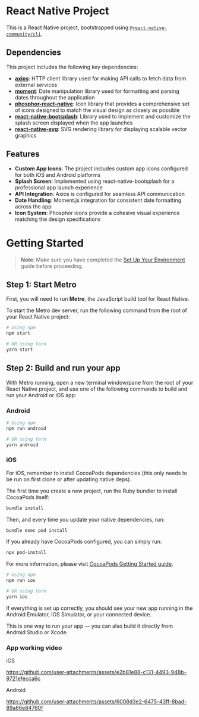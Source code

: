 # React Native Project

This is a React Native project, bootstrapped using [`@react-native-community/cli`](https://github.com/react-native-community/cli).

## Dependencies

This project includes the following key dependencies:

- **[axios](https://axios-http.com/)**: HTTP client library used for making API calls to fetch data from external services
- **[moment](https://momentjs.com/)**: Date manipulation library used for formatting and parsing dates throughout the application
- **[phosphor-react-native](https://github.com/duongdev/phosphor-react-native)**: Icon library that provides a comprehensive set of icons designed to match the visual design as closely as possible
- **[react-native-bootsplash](https://github.com/zoontek/react-native-bootsplash)**: Library used to implement and customize the splash screen displayed when the app launches
- **[react-native-svg](https://github.com/software-mansion/react-native-svg)**: SVG rendering library for displaying scalable vector graphics

## Features

- **Custom App Icons**: The project includes custom app icons configured for both iOS and Android platforms
- **Splash Screen**: Implemented using react-native-bootsplash for a professional app launch experience
- **API Integration**: Axios is configured for seamless API communication
- **Date Handling**: Moment.js integration for consistent date formatting across the app
- **Icon System**: Phosphor icons provide a cohesive visual experience matching the design specifications

# Getting Started

> **Note**: Make sure you have completed the [Set Up Your Environment](https://reactnative.dev/docs/set-up-your-environment) guide before proceeding.

## Step 1: Start Metro

First, you will need to run **Metro**, the JavaScript build tool for React Native.

To start the Metro dev server, run the following command from the root of your React Native project:

```sh
# Using npm
npm start

# OR using Yarn
yarn start
```

## Step 2: Build and run your app

With Metro running, open a new terminal window/pane from the root of your React Native project, and use one of the following commands to build and run your Android or iOS app:

### Android

```sh
# Using npm
npm run android

# OR using Yarn
yarn android
```

### iOS

For iOS, remember to install CocoaPods dependencies (this only needs to be run on first clone or after updating native deps).

The first time you create a new project, run the Ruby bundler to install CocoaPods itself:

```sh
bundle install
```

Then, and every time you update your native dependencies, run:

```sh
bundle exec pod install
```

If you already have CocoaPods configured, you can simply run:

```sh
npx pod-install
```

For more information, please visit [CocoaPods Getting Started guide](https://guides.cocoapods.org/using/getting-started.html).

```sh
# Using npm
npm run ios

# OR using Yarn
yarn ios
```

If everything is set up correctly, you should see your new app running in the Android Emulator, iOS Simulator, or your connected device.

This is one way to run your app — you can also build it directly from Android Studio or Xcode.


### App working video

iOS




https://github.com/user-attachments/assets/e2b81e88-c131-4493-948b-9721efecca6c



Android

https://github.com/user-attachments/assets/6008d3e2-6475-43ff-8bad-89a66e84760f





